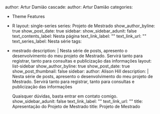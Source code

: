 author: Artur Damião
cascade:
  author: Artur Damião
  categories:
  - Theme Features
  - R
  layout: single-series
  series: Projeto de Mestrado
  show_author_byline: true
  show_post_date: true
  sidebar:
    show_sidebar_adunit: false
    text_contents_label: Nesta página
    text_link_label: ""
    text_link_url: ""
    text_series_label: Nesta série
  tags:
  - mestrado
description: |
  Nesta série de posts, apresento o desenvolvimento do meu projeto de Mestrado. Servirá tanto para registrar, tanto para consultas e publicização das informações
layout: list-sidebar
show_author_byline: true
show_post_date: true
show_post_thumbnail: false
sidebar:
  author: Alison Hill
  description: |
    Nesta série de posts, apresento o desenvolvimento do meu projeto de Mestrado.
    Servirá tanto para registrar, tanto para consultas e publicização das informações
    

    Quaisquer dúvidas, basta entrar em contato comigo.
  show_sidebar_adunit: false
  text_link_label: ""
  text_link_url: ""
  title: Apresentação do Projeto de Mestrado
title: Projeto de Mestrado